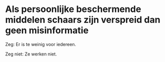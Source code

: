 # Als persoonlijke beschermende middelen schaars zijn verspreid dan geen misinformatie

Zeg: Er is te weinig voor iedereen. 

Zeg niet: Ze werken niet.